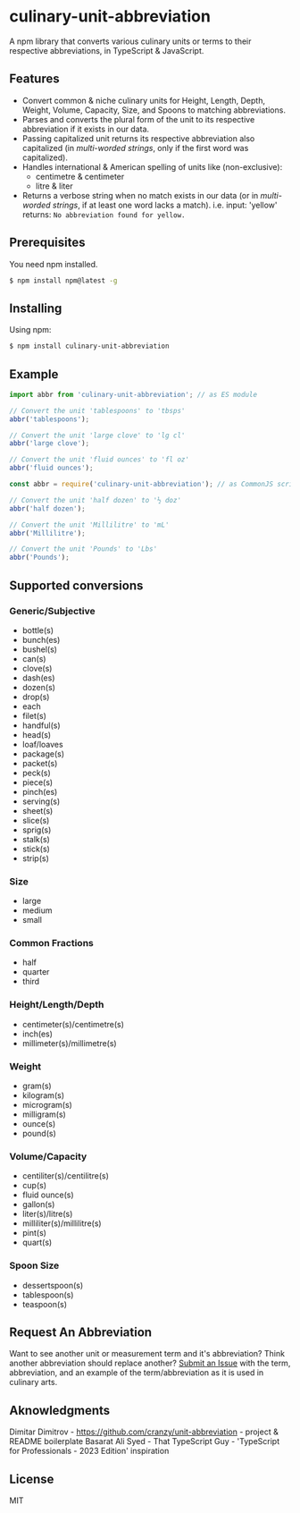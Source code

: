 # culinary-unit-abbreviation
A npm library that converts various culinary units or terms to their respective abbreviations, in TypeScript & JavaScript.

## Features

- Convert common & niche culinary units for Height, Length, Depth, Weight, Volume, Capacity, Size, and Spoons to matching abbreviations.
- Parses and converts the plural form of the unit to its respective abbreviation if it exists in our data.
- Passing capitalized unit returns its respective abbreviation also capitalized (in *multi-worded strings*, only if the first word was capitalized).
- Handles international & American spelling of units like (non-exclusive):
  * centimetre & centimeter
  * litre & liter
- Returns a verbose string when no match exists in our data (or in *multi-worded strings*, if at least one word lacks a match). i.e. input: 'yellow' returns: `No abbreviation found for yellow.`


## Prerequisites 

You need npm installed.
```bash
$ npm install npm@latest -g
```

## Installing

Using npm:

```bash
$ npm install culinary-unit-abbreviation
```

## Example

```ts
import abbr from 'culinary-unit-abbreviation'; // as ES module

// Convert the unit 'tablespoons' to 'tbsps'
abbr('tablespoons');

// Convert the unit 'large clove' to 'lg cl'
abbr('large clove');

// Convert the unit 'fluid ounces' to 'fl oz'
abbr('fluid ounces');
```

```js
const abbr = require('culinary-unit-abbreviation'); // as CommonJS script

// Convert the unit 'half dozen' to '½ doz'
abbr('half dozen');

// Convert the unit 'Millilitre' to 'mL'
abbr('Millilitre');

// Convert the unit 'Pounds' to 'Lbs'
abbr('Pounds');
```

## Supported conversions

### Generic/Subjective
  * bottle(s)
  * bunch(es)
  * bushel(s)
  * can(s)
  * clove(s)
  * dash(es)
  * dozen(s)
  * drop(s)
  * each
  * filet(s)
  * handful(s)
  * head(s)
  * loaf/loaves
  * package(s)
  * packet(s)
  * peck(s)
  * piece(s)
  * pinch(es)
  * serving(s)
  * sheet(s)
  * slice(s)
  * sprig(s)
  * stalk(s)
  * stick(s)
  * strip(s)

### Size
  * large
  * medium
  * small

### Common Fractions
  * half
  * quarter
  * third

### Height/Length/Depth
  * centimeter(s)/centimetre(s)
  * inch(es)
  * millimeter(s)/millimetre(s)

### Weight
  * gram(s)
  * kilogram(s)
  * microgram(s)
  * milligram(s)
  * ounce(s)
  * pound(s)

### Volume/Capacity
  * centiliter(s)/centilitre(s)
  * cup(s)
  * fluid ounce(s)
  * gallon(s)
  * liter(s)/litre(s)
  * milliliter(s)/millilitre(s)
  * pint(s)
  * quart(s)

### Spoon Size
  * dessertspoon(s)
  * tablespoon(s)
  * teaspoon(s)


## Request An Abbreviation
Want to see another unit or measurement term and it's abbreviation? Think another abbreviation should replace another? 
[Submit an Issue](https://github.com/coren-frankel/culinary-unit-abbreviation/issues) with the term, abbreviation, and an example of the term/abbreviation as it is used in culinary arts. 

## Aknowledgments
Dimitar Dimitrov - https://github.com/cranzy/unit-abbreviation - project & README boilerplate
Basarat Ali Syed - That TypeScript Guy - 'TypeScript for Professionals - 2023 Edition' inspiration

## License
MIT
